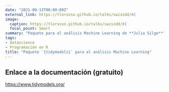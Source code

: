 ```yaml
---
date: "2021-09-13T00:00:00Z"
external_link: https://tlorusso.github.io/talks/swissdd/#1
image:
  caption: https://tlorusso.github.io/talks/swissdd/#1
  focal_point: Smart
summary: "Paquete para el análisis Machine Learning de **Julia Silge**"
tags:
- datascience
- Programación en R
title: "Paquete `{tidymodels}` para el análisis Machine Learning"
---
```


## Enlace a la documentación (gratuito)

https://www.tidymodels.org/
